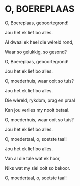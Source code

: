# O, BOEREPLAAS

O, Boereplaas, geboortegrond!

Jou het ek lief bo alles.

Al dwaal ek heel die wêreld rond,

Waar so gelukkig, so gesond?

O, Boereplaas, geboortegrond!

Jou het ek lief bo alles.


O, moederhuis, waar ooit so tuis?

Jou het ek lief bo alles.

Die wêreld, rykdom, prag en praal

Kan jou verlies my nooit betaal.

O, moederhuis, waar ooit so tuis?

Jou het ek lief bo alles.


O, moedertaal, o, soetste taal!

Jou het ek lief bo alles.

Van al die tale wat ek hoor,

Niks wat my siel ooit so bekoor.

O, moedertaal, o, soetste taal!

